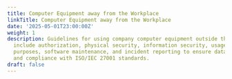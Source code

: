 ```yaml
---
title: Computer Equipment away from the Workplace
linkTitle: Computer Equipment away from the Workplace
date: '2025-05-01T23:00:00Z'
weight: 1
description: Guidelines for using company computer equipment outside the workplace
  include authorization, physical security, information security, usage for business
  purposes, software maintenance, and incident reporting to ensure data protection
  and compliance with ISO/IEC 27001 standards.
draft: false
---
```



<!-- Unsupported block type: unsupported -->